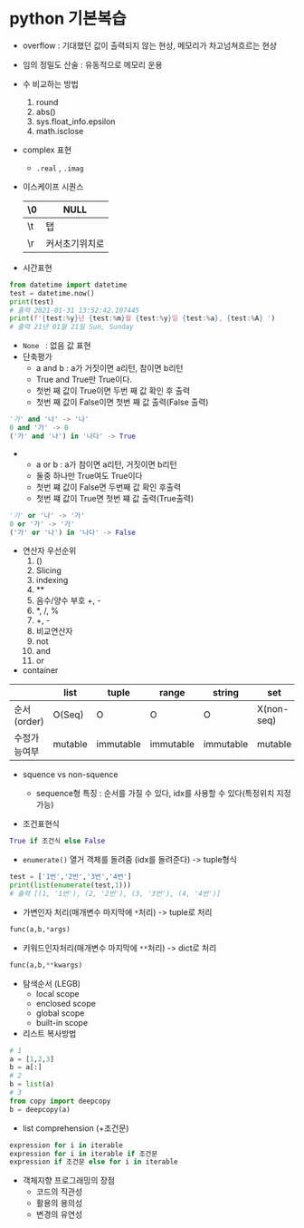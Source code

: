 # python 기본복습

- overflow : 기대했던 값이 출력되지 않는 현상, 메모리가 차고넘쳐흐르는 현상
- 임의 정밀도 산술 : 유동적으로 메모리 운용

- 수 비교하는 방법 

  1. round
  2. abs()
  3. sys.float_info.epsilon
  4. math.isclose

- complex 표현 

  - `.real` , `.imag`

- 이스케이프 시퀀스

  | \0   | NULL           |
  | :--- | -------------- |
  | \t   | 탭             |
  | \r   | 커서초기위치로 |

- 시간표현

```python
from datetime import datetime
test = datetime.now()
print(test)
# 출력 2021-01-31 13:52:42.107445
print(f'{test:%y}년 {test:%m}월 {test:%y}일 {test:%a}, {test:%A} ')
# 출력 21년 01월 21일 Sun, Sunday
```

- `None ` : 없음 값 표현
- 단축평가
  - a and b : a가 거짓이면 a리턴, 참이면 b리턴 
  - True and True만 True이다.
  - 첫번 째 값이 True이면 두번 째 값 확인 후 출력
  - 첫번 째 값이 False이면 첫번 째 값 출력(False 출력)

```python
'가' and '나' -> '나'
0 and '가' -> 0
('가' and '나') in '나다' -> True 
```

- - a or b : a가 참이면 a리턴, 거짓이면 b리턴
  - 둘중 하나만 True여도 True이다
  - 첫번 쨰 값이 False면 두번째 값 확인 후출력
  - 첫번 쨰 값이 True면 첫번 쨰 값 출력(True출력)

```python
'가' or '나' -> '가'
0 or '가' -> '가'
('가' or '나') in '나다' -> False
```

- 연산자 우선순위
  1. ()
  2. Slicing
  3. indexing
  4. **
  5. 음수/양수 부호 +, -
  6. *,  /,  %
  7. +, -
  8. 비교연산자
  9. not
  10. and
  11. or
- container

|              | list    | tuple     | range     | string    | set        | dict    |
| ------------ | ------- | --------- | --------- | --------- | ---------- | ------- |
| 순서(order)  | O(Seq)  | O         | O         | O         | X(non-seq) | X       |
| 수정가능여부 | mutable | immutable | immutable | immutable | mutable    | mutable |

- squence vs non-squence
  - sequence형 특징 : 순서를 가질 수 있다, idx를 사용할 수 있다(특정위치 지정가능)

- 조건표현식

```python
True if 조건식 else False
```

- `enumerate()` 열거 객체를 돌려줌 (idx를 돌려준다) -> tuple형식

```python
test = ['1번','2번','3번','4번']
print(list(enumerate(test,1)))
# 출력 [(1, '1번'), (2, '2번'), (3, '3번'), (4, '4번')]
```

- 가변인자 처리(매개변수 마지막에 `*`처리) -> tuple로 처리

```python
func(a,b,*args)
```

- 키워드인자처리(매개변수 마지막에 `**`처리) -> dict로 처리

```python
func(a,b,**kwargs)
```

- 탐색순서 (LEGB)
  - local scope
  - enclosed scope
  - global scope
  - built-in scope
- 리스트 복사방법

```python
# 1
a = [1,2,3]
b = a[:]
# 2
b = list(a)
# 3
from copy import deepcopy
b = deepcopy(a)
```

- list comprehension (+조건문)

```python
expression for i in iterable
expression for i in iterable if 조건문
expression if 조건문 else for i in iterable
```

- 객체지향 프로그래밍의 장점
  - 코드의 직관성
  - 활용의 용의성
  - 변경의 유연성

 